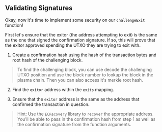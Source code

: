 ## Validating Signatures

Okay, now it's time to implement some security on our `challengeExit` function! 

First let's ensure that the exitor (the address attempting to exit) is the same as the one that signed the confirmation signature. If so, this will prove that the exitor approved spending the UTXO they are trying to exit with.

1. Create a confirmation hash using the hash of the transaction bytes and root hash of the challenging block.

> To find the challenging block, you can use decode the challenging UTXO position and use the block number to lookup the block in the plasma chain. Then you can also access it's merkle root hash.

2. Find the `exitor` address within the `exits` mapping.

3. Ensure that the `exitor` address is the same as the address that confirmed the transaction in question. 

> Hint: Use the `ECRecovery` library to `recover` the appropriate address. You'll be able to pass in the confirmation hash from step 1 as well as the confirmation signature from the function arguments.